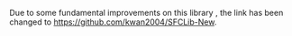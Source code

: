 Due to some fundamental improvements on this library , the link has been changed to https://github.com/kwan2004/SFCLib-New.
